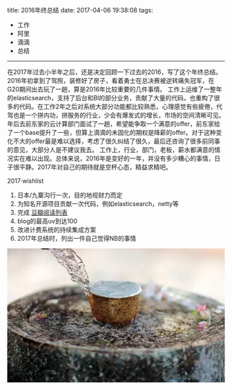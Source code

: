 title: 2016年终总结
date: 2017-04-06 19:38:08
tags:
- 工作
- 阿里
- 滴滴
- 总结

---

在2017年过去小半年之后，还是决定回顾一下过去的2016，写了这个年终总结。2016年初拿到了驾照，装修好了房子，看着勇士在总决赛被逆转痛失冠军，在G20期间出去玩了一趟，算是2016年比较重要的几件事情。 工作上运维了一整年的elasticsearch，支持了后台和BI的部分业务，贡献了大量的代码，也重构了很多的代码。在工作2年之后对系统大部分功能都比较熟悉，心理感觉有些疲倦，代驾也是一个拼内功，拼服务的行业，少会有爆发式的增长，市场的空间清晰可见。年后去前东家的云计算部门面试了一趟，希望能争取一个满意的offer，前东家给了一个base提升了一些，但算上滴滴的未固化的期权是降薪的offer。对于这种变化不大的offer最是难以选择，考虑了很久纠结了很久，最后还咨询了很多前同事的意见，大部分人是不建议我去。 工作上，行业，部门，老板，薪水都满意的情况实在难以出现。总体来说，2016年是变好的一年，并没有多少糟心的事情，日子很平静。2017年对自己的期待就是空杯心态，精益求精吧。

2017·wishlist
1. 日本/九寨沟行一次，目的地视财力而定
2. 为知名开源项目贡献一次代码，例如elasticsearch，netty等
3. 完成 [豆瓣阅读列表](http://book.douban.com/people/49806902/wish)
4. blog的最高uv到达100
5. 改进计费系统的持续集成方案
6. 2017年总结时，列出一件自己觉得NB的事情

![空杯心态,精益求精](http://raw.githubusercontent.com/minotaursu/minotaursu.github.io/source/images/cup.jpg)
